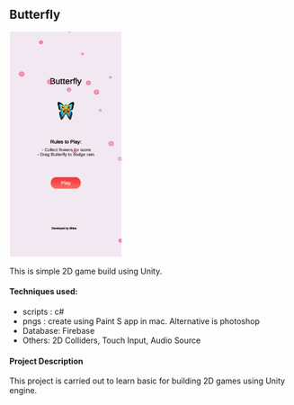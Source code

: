 <div>
  <div style="justify-content:center;">
    <h2>Butterfly</h2>
     <img  width="200" height="400" src="/butterfly.png"/>
  </div>
  
  <div>
    <p>This is simple 2D game build using Unity.</p>
    <h4>Techniques used:</h4>
  <ul>
    <li>scripts : c#</li>
    <li>pngs : create using Paint S app in mac. Alternative is photoshop</li>
    <li>Database: Firebase </li>
    <li>Others: 2D Colliders, Touch Input, Audio Source </li>
    
  </ul>
    
  </div>
  
  <div>
    <h4>Project Description</h4>
    <p> This project is carried out to learn basic for building 2D games using Unity engine.
  </p>
  </div>
  
    
</div>
